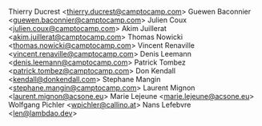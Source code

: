 Thierry Ducrest \<<thierry.ducrest@camptocamp.com>\> Guewen Baconnier
\<<guewen.baconnier@camptocamp.com>\> Julien Coux
\<<julien.coux@camptocamp.com>\> Akim Juillerat
\<<akim.juillerat@camptocamp.com>\> Thomas Nowicki
\<<thomas.nowicki@camptocamp.com>\> Vincent Renaville
\<<vincent.renaville@camptocamp.com>\> Denis Leemann
\<<denis.leemann@camptocamp.com>\> Patrick Tombez
\<<patrick.tombez@camptocamp.com>\> Don Kendall
\<<kendall@donkendall.com>\> Stephane Mangin
\<<stephane.mangin@camptocamp.com>\> Laurent Mignon
\<<laurent.mignon@acsone.eu>\> Marie Lejeune
\<<marie.lejeune@acsone.eu>\> Wolfgang Pichler \<<wpichler@callino.at>\>
Nans Lefebvre \<<len@lambdao.dev>\>

